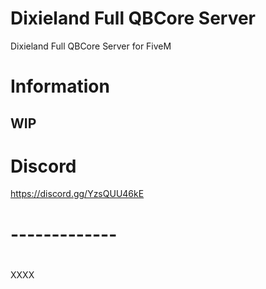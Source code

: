 # Dixieland Full QBCore Server
 Dixieland Full QBCore Server for FiveM
# Information
## WIP
# Discord
https://discord.gg/YzsQUU46kE
# -------------
#
XXXX
